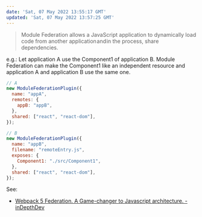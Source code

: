 ```yaml
---
date: 'Sat, 07 May 2022 13:55:17 GMT'
updated: 'Sat, 07 May 2022 13:57:25 GMT'
---
```


> Module Federation allows a JavaScript application to dynamically load code from another application and in the process, share dependencies.

e.g.: Let application A use the Component1 of application B. Module Federation can make the Component1 like an independent resource and application A and application B use the same one.

```js
// A
new ModuleFederationPlugin({
  name: "appA",
  remotes: {
    appB: "appB",
  },
  shared: ["react", "react-dom"],
});

// B
new ModuleFederationPlugin({
  name: "appB",
  filename: "remoteEntry.js",
  exposes: {
    Component1: "./src/Component1",
  },
  shared: ["react", "react-dom"],
});
```

See:

-   [Webpack 5 Federation. A Game-changer to Javascript architecture. - inDepthDev](https://indepth.dev/posts/1173/webpack-5-module-federation-a-game-changer-in-javascript-architecture#its-important-to-note-these-are-special-entry-points-they-are-only-a-few-kb-in-size-containing-a-special-webpack-runtime-that-can-interface-with-the-host-it-is-not-a-standard-entry-point--7/)
